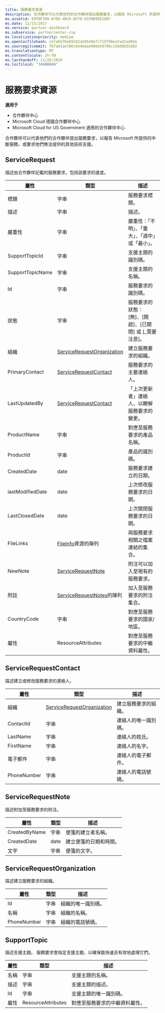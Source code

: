 ```yaml
---
title: 服務要求資源
description: 合作夥伴可以代表他們的合作夥伴提出服務要求，以報告 Microsoft 所提供的中斷服務，或要求他們無法提供的其他技術支援。
ms.assetid: E9FBF7D8-A7E8-4DC6-B370-8339B9EE16B7
ms.date: 12/15/2017
ms.service: partner-dashboard
ms.subservice: partnercenter-csp
ms.localizationpriority: medium
ms.openlocfilehash: e1fab576e69242a50549efc719f98eafad1ad9de
ms.sourcegitcommit: fbfad1ae706c8e4bdae080e5d79bc158d6b55d02
ms.translationtype: MT
ms.contentlocale: zh-TW
ms.lasthandoff: 11/26/2019
ms.locfileid: "74488048"
---
```

# <a name="service-request-resources"></a>服務要求資源


**適用于**

- 合作夥伴中心
- Microsoft Cloud 德國合作夥伴中心
- Microsoft Cloud for US Government 適用的合作夥伴中心

合作夥伴可以代表他們的合作夥伴提出服務要求，以報告 Microsoft 所提供的中斷服務，或要求他們無法提供的其他技術支援。

## <a name="span-idservicerequestspan-idservicerequestspan-idservicerequestservicerequest"></a><span id="ServiceRequest"/><span id="servicerequest"/><span id="SERVICEREQUEST"/>ServiceRequest


描述由合作夥伴記載的服務要求，包括該要求的進度。

| 屬性         | 類型                                                          | 描述                                                                          |
|------------------|---------------------------------------------------------------|--------------------------------------------------------------------------------------|
| 標題            | 字串                                                        | 服務要求標題。                                                           |
| 描述      | 字串                                                        | 描述。                                                                     |
| 嚴重性         | 字串                                                        | 嚴重性：「不明」、「重大」、「適中」或「最小」。                       |
| SupportTopicId   | 字串                                                        | 支援主題的識別碼。                                                         |
| SupportTopicName | 字串                                                        | 支援主題的名稱。                                                       |
| Id               | 字串                                                        | 服務要求的識別碼。                                                       |
| 狀態           | 字串                                                        | 服務要求的狀態： [無]、[開啟]、[已關閉] 或 [\_需要注意]。 |
| 組織     | [ServiceRequestOrganization](#servicerequestorganization)     | 建立服務要求的組織。                               |
| PrimaryContact   | [ServiceRequestContact](#servicerequestcontact)               | 服務要求的主要連絡人。                                              |
| LastUpdatedBy    | [ServiceRequestContact](#servicerequestcontact)               | 「上次更新者」連絡人，以瞭解服務要求的變更。                        |
| ProductName      | 字串                                                        | 對應至服務要求的產品名稱。                     |
| ProductId        | 字串                                                        | 產品的識別碼。                                                               |
| CreatedDate      | date                                                          | 服務要求建立的日期。                                          |
| lastModifiedDate | date                                                          | 上次修改服務要求的日期。                                 |
| LastClosedDate   | date                                                          | 上次關閉服務要求的日期。                                   |
| FileLinks        | [FileInfo](utility-resources.md#fileinfo)資源的陣列 | 與服務要求相關之檔案連結的集合。                    |
| NewNote          | [ServiceRequestNote](#servicerequestnote)                     | 附注可以加入至現有的服務要求。                                  |
| 附註            | [ServiceRequestNotes](#servicerequestnote)的陣列           | 加入至服務要求的附注集合。                                  |
| CountryCode      | 字串                                                        | 對應至服務要求的國家/地區。                                    |
| 屬性       | ResourceAttributes                                            | 對應至服務要求的中繼資料屬性。                        |

 

## <a name="span-idservicerequestcontactspan-idservicerequestcontactspan-idservicerequestcontactservicerequestcontact"></a><span id="ServiceRequestContact"/><span id="servicerequestcontact"/><span id="SERVICEREQUESTCONTACT"/>ServiceRequestContact


描述建立或修改服務要求的連絡人。

| 屬性     | 類型                                                      | 描述                                            |
|--------------|-----------------------------------------------------------|--------------------------------------------------------|
| 組織 | [ServiceRequestOrganization](#servicerequestorganization) | 建立服務要求的組織。 |
| ContactId    | 字串                                                    | 連絡人的唯一識別碼。                               |
| LastName     | 字串                                                    | 連絡人的姓氏。                          |
| FirstName    | 字串                                                    | 連絡人的名字。                         |
| 電子郵件        | 字串                                                    | 連絡人的電子郵件。                              |
| PhoneNumber  | 字串                                                    | 連絡人的電話號碼。                       |

 

## <a name="span-idservicerequestnotespan-idservicerequestnotespan-idservicerequestnoteservicerequestnote"></a><span id="ServiceRequestNote"/><span id="servicerequestnote"/><span id="SERVICEREQUESTNOTE"/>ServiceRequestNote


描述附加至服務要求的附注。

| 屬性      | 類型   | 描述                                  |
|---------------|--------|----------------------------------------------|
| CreatedByName | 字串 | 便箋的建立者名稱。         |
| CreatedDate   | date   | 建立便箋的日期和時間。 |
| 文字          | 字串 | 便箋的文字。                        |

 

## <a name="span-idservicerequestorganizationspan-idservicerequestorganizationspan-idservicerequestorganizationservicerequestorganization"></a><span id="ServiceRequestOrganization"/><span id="servicerequestorganization"/><span id="SERVICEREQUESTORGANIZATION"/>ServiceRequestOrganization


描述建立服務要求的組織。

| 屬性    | 類型   | 描述                           |
|-------------|--------|---------------------------------------|
| Id          | 字串 | 組織的唯一識別碼。    |
| 名稱        | 字串 | 組織的名稱。         |
| PhoneNumber | 字串 | 組織的電話號碼。 |

 

## <a name="span-idsupporttopicspan-idsupporttopicspan-idsupporttopicsupporttopic"></a><span id="SupportTopic"/><span id="supporttopic"/><span id="SUPPORTTOPIC"/>SupportTopic


描述支援主題。 服務要求會指定支援主題，以確保能快速且有效地處理它們。

| 屬性    | 類型               | 描述                                                   |
|-------------|--------------------|---------------------------------------------------------------|
| 名稱        | 字串             | 支援主題的名稱。                                |
| 描述 | 字串             | 支援主題的描述。                         |
| Id          | 字串             | 支援主題的唯一識別碼。                           |
| 屬性  | ResourceAttributes | 對應至服務要求的中繼資料屬性。 |

 

 

 




